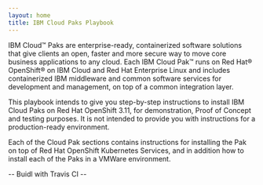 ```yaml
---
layout: home
title: IBM Cloud Paks Playbook
---
```



IBM Cloud™ Paks are enterprise-ready, containerized software solutions that give clients an open, faster and more secure way to move core business applications to any cloud. Each IBM Cloud Pak™ runs on Red Hat® OpenShift® on IBM Cloud and Red Hat Enterprise Linux and includes containerized IBM middleware and common software services for development and management, on top of a common integration layer. 

This playbook intends to give you step-by-step instructions to install IBM Cloud Paks on Red Hat OpenShift 3.11, for demonstration, Proof of Concept and testing purposes. It is not intended to provide you with instructions for a production-ready environment. 

Each of the Cloud Pak sections contains instructions for installing the Pak on top of Red Hat OpenShift Kubernetes Services, and in addition how to install each of the Paks in a VMWare environment.  


-- Buidl with Travis CI --
